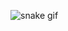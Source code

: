 ![snake gif](https://github.com/sevilgenysf/sevilgenysf/blob/output/github-contribution-grid-snake.gif)
